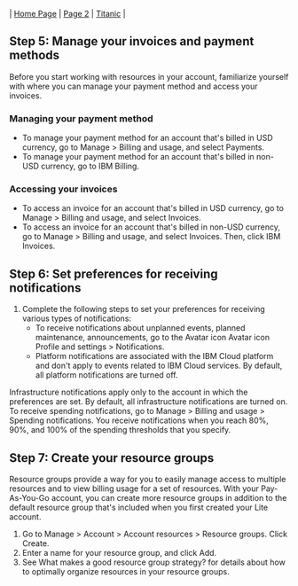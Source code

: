 
| [Home Page](./index.md) | [Page 2](./web_pages/Page2.html) | [Titanic](./web_pages/titanic.md) |

## Step 5: Manage your invoices and payment methods

Before you start working with resources in your account, familiarize yourself with where you can manage your payment method and access your invoices.

### Managing your payment method

* To manage your payment method for an account that's billed in USD currency, go to Manage > Billing and usage, and select Payments.
* To manage your payment method for an account that's billed in non-USD currency, go to IBM Billing.

### Accessing your invoices

* To access an invoice for an account that's billed in USD currency, go to Manage > Billing and usage, and select Invoices.
* To access an invoice for an account that's billed in non-USD currency, go to Manage > Billing and usage, and select Invoices. Then, click IBM Invoices.

## Step 6: Set preferences for receiving notifications

1. Complete the following steps to set your preferences for receiving various types of notifications:
	* To receive notifications about unplanned events, planned maintenance, announcements, go to the Avatar icon Avatar icon Profile and settings > Notifications.
	* Platform notifications are associated with the IBM Cloud platform and don't apply to events related to IBM Cloud services. By default, all platform notifications are turned off.

Infrastructure notifications apply only to the account in which the preferences are set. By default, all infrastructure notifications are turned on.
To receive spending notifications, go to Manage > Billing and usage > Spending notifications. You receive notifications when you reach 80%, 90%, and 100% of the spending thresholds that you specify.

## Step 7: Create your resource groups

Resource groups provide a way for you to easily manage access to multiple resources and to view billing usage for a set of resources. With your Pay-As-You-Go account, you can create more resource groups in addition to the default resource group that's included when you first created your Lite account.

1. Go to Manage > Account > Account resources > Resource groups.
Click Create.
1. Enter a name for your resource group, and click Add.
1. See What makes a good resource group strategy? for details about how to optimally organize resources in your resource groups.